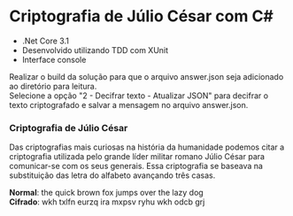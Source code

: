 # Criptografia de Júlio César com C#


* .Net Core 3.1  
* Desenvolvido utilizando TDD com XUnit  
* Interface console


Realizar o build da solução para que o arquivo answer.json seja adicionado ao diretório para leitura.  
Selecione a opção "2 - Decifrar texto - Atualizar JSON" para decifrar o texto criptografado e salvar a mensagem no arquivo answer.json. 

### Criptografia de Júlio César


Das criptografias mais curiosas na história da humanidade podemos citar a criptografia utilizada pelo grande líder militar romano Júlio César para comunicar-se com os seus generais. Essa criptografia se baseava na substituição das letra do alfabeto avançando três casas.


__Normal__:  the quick brown fox jumps over the lazy dog  
__Cifrado__: wkh txlfn eurzq ira mxpsv ryhu wkh odcb grj  
